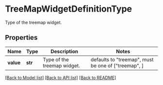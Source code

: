 # TreeMapWidgetDefinitionType

Type of the treemap widget.

## Properties

| Name      | Type    | Description                 | Notes                                               |
| --------- | ------- | --------------------------- | --------------------------------------------------- |
| **value** | **str** | Type of the treemap widget. | defaults to "treemap", must be one of ["treemap", ] |

[[Back to Model list]](README.md#documentation-for-models) [[Back to API list]](README.md#documentation-for-api-endpoints) [[Back to README]](README.md)
